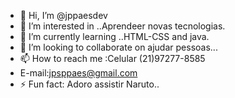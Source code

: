 - 👋 Hi, I’m @jppaesdev
- 👀 I’m interested in ..Aprendeer novas tecnologias.
- 🌱 I’m currently learning ..HTML-CSS and java.
- 💞️ I’m looking to collaborate on ajudar pessoas...
- 📫 How to reach me :Celular (21)97277-8585
- E-mail:jpsppaes@gmail.com
- ⚡ Fun fact: Adoro assistir Naruto..

<!---
jppaesdev/jppaesdev is a ✨ special ✨ repository because its `README.md` (this file) appears on your GitHub profile.
You can click the Preview link to take a look at your changes.
--->
